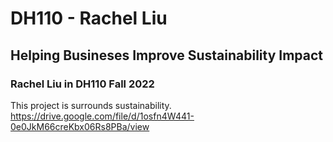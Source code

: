 # DH110 - Rachel Liu

## Helping Busineses Improve Sustainability Impact 
### Rachel Liu in DH110 Fall 2022
This project is surrounds sustainability.
<https://drive.google.com/file/d/1osfn4W441-0e0JkM66creKbx06Rs8PBa/view>
